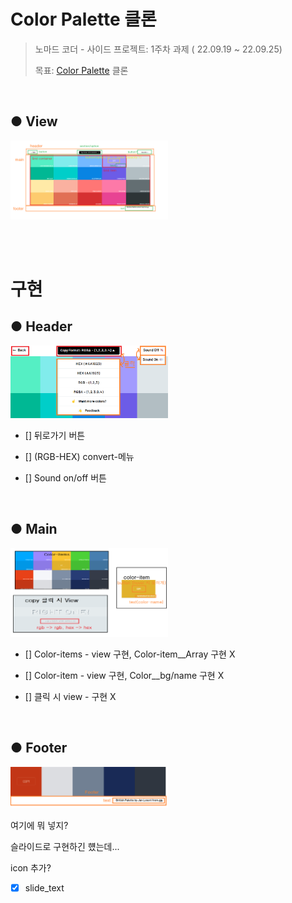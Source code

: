 # Color Palette 클론

> 노마드 코더 - 사이드 프로젝트: 1주차 과제 ( 22.09.19 ~ 22.09.25)
>
> 목표:  [Color Palette](https://flatuicolors.com/palette/gb) 클론 

<br/>


## ● View
<img src="./이미지/view.png" width="50%">

<br/><br/>

# 구현

## ● Header

<img src="./이미지/header.png" width="50%">


- [] 뒤로가기 버튼 

- [] (RGB-HEX) convert-메뉴

- [] Sound on/off 버튼


<br/>


## ● Main


<img src="./이미지/main-view.png" width="50%">

- [] Color-items - view 구현, Color-item__Array 구현 X 

- [] Color-item - view 구현, Color__bg/name 구현 X

- [] 클릭 시 view - 구현 X


<br/>

## ● Footer

<img src="./이미지/footer.png" width="50%">



여기에 뭐 넣지? 

슬라이드로 구현하긴 헀는데...

icon 추가? 

- [x] slide_text





